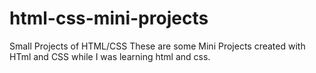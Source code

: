 # html-css-mini-projects
Small Projects of HTML/CSS
These are some Mini Projects created with HTml and CSS while I was learning html and css.
